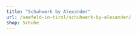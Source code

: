 ```yaml
---
title: "Schuhwerk by Alexander"
url: /seefeld-in-tirol/schuhwerk-by-alexander/
shop: Schuhe
---
```

